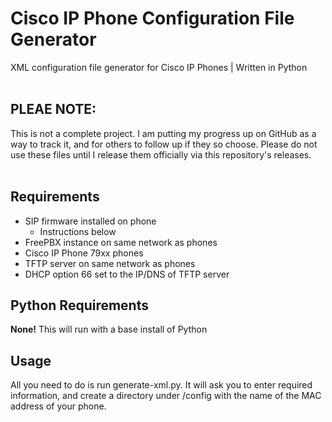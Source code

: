 # Cisco IP Phone Configuration File Generator
XML configuration file generator for Cisco IP Phones | Written in Python
<br>
<br>
## PLEAE NOTE:
This is not a complete project. I am putting my progress up on GitHub as a way to track it, and for others to follow up if they so choose. Please do not use these files until I release them officially via this repository's releases.
<br>
<br>

## Requirements
- SIP firmware installed on phone
  - Instructions below
- FreePBX instance on same network as phones
- Cisco IP Phone 79xx phones
- TFTP server on same network as phones
- DHCP option 66 set to the IP/DNS of TFTP server

## Python Requirements
**None!** This will run with a base install of Python

## Usage
All you need to do is run generate-xml.py. It will ask you to enter required information, and create a directory under /config with the name of the MAC address of your phone.

